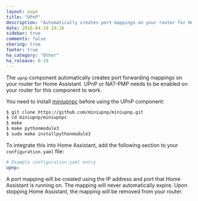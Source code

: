 ```yaml
---
layout: page
title: "UPnP"
description: "Automatically creates port mappings on your router for Home Assistant."
date: 2016-04-10 19:16
sidebar: true
comments: false
sharing: true
footer: true
ha_category: "Other"
ha_release: 0.18
---
```


The `upnp` component automatically creates port forwarding mappings on your router for Home Assistant. UPnP or NAT-PMP needs to be enabled on your router for this component to work.

You need to install [miniupnpc](https://github.com/miniupnp/miniupnp/tree/master/miniupnpc) before using the UPnP component:

```bash
$ git clone https://github.com/miniupnp/miniupnp.git
$ cd miniupnp/miniupnpc
$ make
$ make pythonmodule3
$ sudo make installpythonmodule3
```

To integrate this into Home Assistant, add the following section to your `configuration.yaml` file:

```yaml
# Example configuration.yaml entry
upnp:
```

A port mapping will be created using the IP address and port that Home Assistant is running on. The mapping will never automatically expire. Upon stopping Home Assistant, the mapping will be removed from your router.
